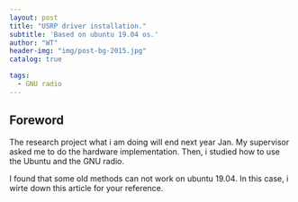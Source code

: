 ```yaml
---
layout: post
title: "USRP driver installation."
subtitle: 'Based on ubuntu 19.04 os.'
author: "WT"
header-img: "img/post-bg-2015.jpg"
catalog: true

tags:
  - GNU radio
---
```


## Foreword

The research project what i am doing will end next year Jan. My supervisor asked me to do the hardware implementation. Then, i studied how to use the Ubuntu and the GNU radio. 

I found that some old methods can not work on ubuntu 19.04. In this case, i wirte down this article for your reference.

